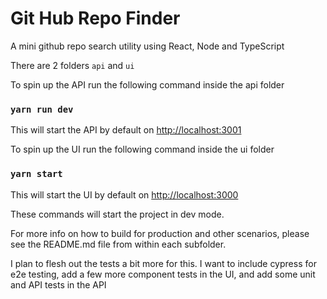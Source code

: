 # Git Hub Repo Finder
A mini github repo search utility using React, Node and TypeScript

There are 2 folders `api` and `ui`

To spin up the API run the following command inside the api folder
### `yarn run dev`
This will start the API by default on [http://localhost:3001](http://localhost:3001)

To spin up the UI run the following command inside the ui folder
### `yarn start`
This will start the UI by default on [http://localhost:3000](http://localhost:3000)

These commands will start the project in dev mode.

For more info on how to build for production and other scenarios, please see the README.md file from within each subfolder.


I plan to flesh out the tests a bit more for this.
I want to include cypress for e2e testing, add a few more component tests in the UI, and add some unit and API tests in the API

